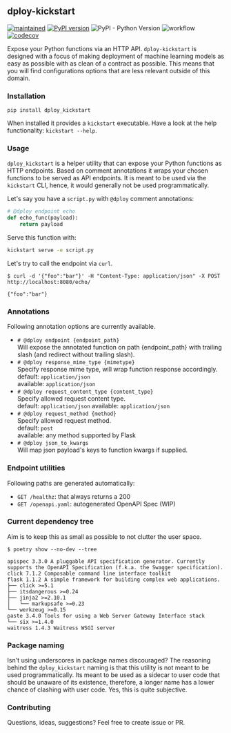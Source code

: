 ## dploy-kickstart

[![maintained](https://img.shields.io/badge/maintained%20by-dploy.ai-brightgreen.svg)](https://dploy.ai/) 
[![PyPI version](https://badge.fury.io/py/dploy-kickstart.svg)](https://badge.fury.io/py/dploy-kickstart)
![PyPI - Python Version](https://img.shields.io/pypi/pyversions/dploy-kickstart)
![workflow](https://github.com/dploy-ai/dploy-kickstart/workflows/tests/badge.svg)
[![codecov](https://codecov.io/gh/dploy-ai/dploy-kickstart/branch/master/graph/badge.svg?token=KypiVRoPJz)](https://codecov.io/gh/dploy-ai/dploy-kickstart)

Expose your Python functions via an HTTP API. `dploy-kickstart` is designed with a focus of making deployment of machine learning models as easy as possible with as clean of a contract as possible. This means that you will find configurations options that are less relevant outside of this domain.

### Installation

`pip install dploy_kickstart`

When installed it provides a `kickstart` executable. Have a look at the help functionality: `kickstart --help`.


### Usage

`dploy_kickstart` is a helper utility that can expose your Python functions as HTTP endpoints. Based on comment annotations it wraps your chosen functions to be served as API endpoints. It is meant to be used via the `kickstart` CLI, hence, it would generally not be used programmatically.

Let's say you have a `script.py` with `@dploy` comment annotations:

```python
# @dploy endpoint echo
def echo_func(payload):
    return payload
```

Serve this function with:

```sh
kickstart serve -e script.py
```

Let's try to call the endpoint via `curl`.

```
$ curl -d '{"foo":"bar"}' -H "Content-Type: application/json" -X POST http://localhost:8080/echo/

{"foo":"bar"}
```

### Annotations

Following annotation options are currently available.

- `# @dploy endpoint {endpoint_path}`  
  Will expose the annotated function on path {endpoint_path} with trailing slash (and redirect without trailing slash).
- `# @dploy response_mime_type {mimetype}`  
  Specify response mime type, will wrap function response accordingly.
  default: `application/json`  
  available: `application/json`
- `# @dploy request_content_type {content_type}`  
  Specify allowed request content type.  
  default: `application/json`
  available: `application/json`
- `# @dploy request_method {method}`  
  Specify allowed request method.  
  default: `post`  
  available: any method supported by Flask
- `# @dploy json_to_kwargs`  
  Will map json payload's keys to function kwargs if supplied.

### Endpoint utilities

Following paths are generated automatically:

- `GET /healthz`: that always returns a 200
- `GET /openapi.yaml`: autogenerated OpenAPI Spec (WIP)

### Current dependency tree

Aim is to keep this as small as possible to not clutter the user space.

```
$ poetry show --no-dev --tree

apispec 3.3.0 A pluggable API specification generator. Currently supports the OpenAPI Specification (f.k.a. the Swagger specification).
click 7.1.2 Composable command line interface toolkit
flask 1.1.2 A simple framework for building complex web applications.
├── click >=5.1
├── itsdangerous >=0.24
├── jinja2 >=2.10.1
│   └── markupsafe >=0.23 
└── werkzeug >=0.15
paste 3.4.0 Tools for using a Web Server Gateway Interface stack
└── six >=1.4.0
waitress 1.4.3 Waitress WSGI server
```

### Package naming

Isn't using underscores in package names discouraged? The reasoning behind the `dploy_kickstart` naming is that this utility is not meant to be used programmatically. Its meant to be used as a sidecar to user code that should be unaware of its existence, therefore, a longer name has a lower chance of clashing with user code. Yes, this is quite subjective.

### Contributing

Questions, ideas, suggestions? Feel free to create issue or PR.